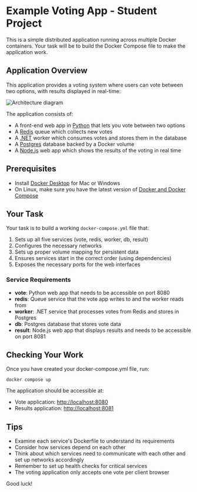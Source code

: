 # Example Voting App - Student Project

This is a simple distributed application running across multiple Docker containers. Your task will be to build the Docker Compose file to make the application work.

## Application Overview

This application provides a voting system where users can vote between two options, with results displayed in real-time:

![Architecture diagram](architecture.excalidraw.png)

The application consists of:
* A front-end web app in [Python](/vote) that lets you vote between two options
* A [Redis](https://hub.docker.com/_/redis/) queue which collects new votes
* A [.NET](/worker/) worker which consumes votes and stores them in the database
* A [Postgres](https://hub.docker.com/_/postgres/) database backed by a Docker volume
* A [Node.js](/result) web app which shows the results of the voting in real time

## Prerequisites

* Install [Docker Desktop](https://www.docker.com/products/docker-desktop) for Mac or Windows
* On Linux, make sure you have the latest version of [Docker and Docker Compose](https://docs.docker.com/compose/install/)

## Your Task

Your task is to build a working `docker-compose.yml` file that:

1. Sets up all five services (vote, redis, worker, db, result)
2. Configures the necessary networks
3. Sets up proper volume mapping for persistent data
4. Ensures services start in the correct order (using dependencies)
5. Exposes the necessary ports for the web interfaces

### Service Requirements

* **vote**: Python web app that needs to be accessible on port 8080
* **redis**: Queue service that the vote app writes to and the worker reads from
* **worker**: .NET service that processes votes from Redis and stores in Postgres
* **db**: Postgres database that stores vote data
* **result**: Node.js web app that displays results and needs to be accessible on port 8081

## Checking Your Work

Once you have created your docker-compose.yml file, run:

```shell
docker compose up
```

The application should be accessible at:
* Vote application: [http://localhost:8080](http://localhost:8080)
* Results application: [http://localhost:8081](http://localhost:8081)

## Tips

* Examine each service's Dockerfile to understand its requirements
* Consider how services depend on each other
* Think about which services need to communicate with each other and set up networks accordingly
* Remember to set up health checks for critical services
* The voting application only accepts one vote per client browser

Good luck!
